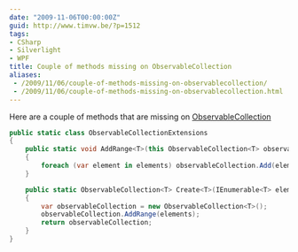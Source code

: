 ```yaml
---
date: "2009-11-06T00:00:00Z"
guid: http://www.timvw.be/?p=1512
tags:
- CSharp
- Silverlight
- WPF
title: Couple of methods missing on ObservableCollection
aliases:
 - /2009/11/06/couple-of-methods-missing-on-observablecollection/
 - /2009/11/06/couple-of-methods-missing-on-observablecollection.html
---
```

Here are a couple of methods that are missing on [ObservableCollection<T>](http://msdn.microsoft.com/en-us/library/ms668604.aspx)

```csharp
public static class ObservableCollectionExtensions
{
	public static void AddRange<T>(this ObservableCollection<T> observableCollection, IEnumerable<T> elements)
	{
		foreach (var element in elements) observableCollection.Add(element);
	}

	public static ObservableCollection<T> Create<T>(IEnumerable<T> elements)
	{
		var observableCollection = new ObservableCollection<T>();
		observableCollection.AddRange(elements);
		return observableCollection;
	}
}
```
